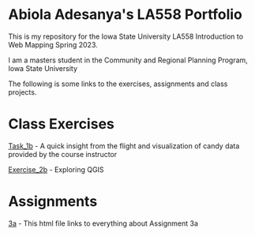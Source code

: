# Abiola Adesanya's LA558 Portfolio
This is my repository for the Iowa State University LA558 Introduction to Web Mapping Spring 2023.

I am a masters student in the Community and Regional Planning Program, Iowa State University

The following is some links to the exercises, assignments and class projects.

# Class Exercises

[Task_1b](Task1b/Task1b.md) - A quick insight from the flight and visualization of candy data provided by the course instructor

[Exercise_2b](Ex2b/ex2b_2.md) - Exploring QGIS

# Assignments

[3a](Assignment/Assignment3a.html) - This html file links to everything about Assignment 3a
